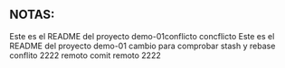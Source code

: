 ## NOTAS:
Este es el README del proyecto demo-01conflicto
concflicto
Este es el README del proyecto demo-01
cambio para comprobar stash y rebase
conflito 2222 remoto
comit remoto 2222
